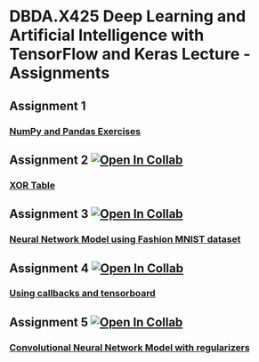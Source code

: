 # DBDA.X425 Deep Learning and Artificial Intelligence with TensorFlow and Keras Lecture - Assignments
## Assignment 1
  ### [NumPy  and Pandas Exercises](https://github.com/atalaydenknalbant/DBDA.X425_assignments/blob/main/assignment1.ipynb)
## Assignment 2  [![Open In Collab](https://colab.research.google.com/assets/colab-badge.svg)](https://colab.research.google.com/drive/1kWK5qegH8XatEPJ4_aSuINsewc-2LqWc?usp=sharing)
  ### [XOR Table](https://github.com/atalaydenknalbant/DBDA.X425_assignments/blob/main/assignment2.ipynb)
## Assignment 3  [![Open In Collab](https://colab.research.google.com/assets/colab-badge.svg)](https://colab.research.google.com/drive/1pnxw_M33et8BD2jIizF5vodEDsc0_EZX?usp=sharing)
  ### [Neural Network Model using Fashion MNIST dataset](https://github.com/atalaydenknalbant/DBDA.X425_Assignments/blob/main/assignment3.ipynb)
## Assignment 4  [![Open In Collab](https://colab.research.google.com/assets/colab-badge.svg)](https://colab.research.google.com/github/atalaydenknalbant/DBDA.X425_Assignments/blob/main/assignment4.ipynb)
  ### [Using callbacks and tensorboard](https://github.com/atalaydenknalbant/DBDA.X425_Assignments/blob/main/assignment4.ipynb)  
## Assignment 5  [![Open In Collab](https://colab.research.google.com/assets/colab-badge.svg)](https://colab.research.google.com/drive/1kyxCKzlY_mWBmdiMfzdQisDEtsl1uwDx?usp=sharing)
  ### [Convolutional Neural Network Model with regularizers](https://github.com/atalaydenknalbant/DBDA.X425_Assignments/blob/main/assignment4.ipynb)    
  

  

